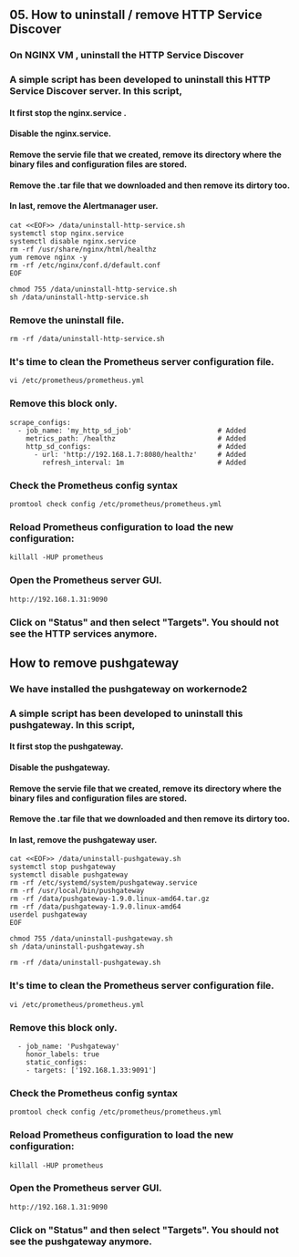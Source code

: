 ## 05. How to uninstall / remove HTTP Service Discover

### On NGINX VM , uninstall the HTTP Service Discover
### 
### A simple script has been developed to uninstall this HTTP Service Discover server. In this script, 
#### It first stop the nginx.service .
#### Disable the nginx.service.
#### Remove the servie file that we created, remove its directory where the binary files and configuration files are stored.
#### Remove the .tar file that we downloaded and then remove its dirtory too.
#### In last, remove the Alertmanager user.
```
cat <<EOF>> /data/uninstall-http-service.sh
systemctl stop nginx.service 
systemctl disable nginx.service
rm -rf /usr/share/nginx/html/healthz 
yum remove nginx -y
rm -rf /etc/nginx/conf.d/default.conf 
EOF
```

```
chmod 755 /data/uninstall-http-service.sh
sh /data/uninstall-http-service.sh
```
### Remove the uninstall file.
```
rm -rf /data/uninstall-http-service.sh
```

### It's time to clean the Prometheus server configuration file.

```
vi /etc/prometheus/prometheus.yml
```

### Remove this block only.
```
scrape_configs:
  - job_name: 'my_http_sd_job'                     # Added
    metrics_path: /healthz                         # Added
    http_sd_configs:                               # Added
      - url: 'http://192.168.1.7:8080/healthz'     # Added
        refresh_interval: 1m                       # Added
```


### Check the Prometheus config syntax
```
promtool check config /etc/prometheus/prometheus.yml
```

### Reload Prometheus configuration to load the new configuration:
```
killall -HUP prometheus
```

### Open the Prometheus server GUI.
```
http://192.168.1.31:9090
```

### Click on "Status" and then select "Targets". You should not see the HTTP services anymore.

## How to remove pushgateway

### We have installed the pushgateway on workernode2 
### 
### A simple script has been developed to uninstall this pushgateway. In this script, 
#### It first stop the pushgateway.
#### Disable the pushgateway.
#### Remove the servie file that we created, remove its directory where the binary files and configuration files are stored.
#### Remove the .tar file that we downloaded and then remove its dirtory too.
#### In last, remove the pushgateway user.
```
cat <<EOF>> /data/uninstall-pushgateway.sh
systemctl stop pushgateway
systemctl disable pushgateway
rm -rf /etc/systemd/system/pushgateway.service
rm -rf /usr/local/bin/pushgateway
rm -rf /data/pushgateway-1.9.0.linux-amd64.tar.gz
rm -rf /data/pushgateway-1.9.0.linux-amd64
userdel pushgateway
EOF
```

```
chmod 755 /data/uninstall-pushgateway.sh
sh /data/uninstall-pushgateway.sh
```

```
rm -rf /data/uninstall-pushgateway.sh
```


### It's time to clean the Prometheus server configuration file.

```
vi /etc/prometheus/prometheus.yml
```

### Remove this block only.
```
  - job_name: 'Pushgateway'
    honor_labels: true
    static_configs:
    - targets: ['192.168.1.33:9091']
```


### Check the Prometheus config syntax
```
promtool check config /etc/prometheus/prometheus.yml
```

### Reload Prometheus configuration to load the new configuration:
```
killall -HUP prometheus
```

### Open the Prometheus server GUI.
```
http://192.168.1.31:9090
```

### Click on "Status" and then select "Targets". You should not see the pushgateway anymore.
